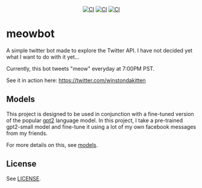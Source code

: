 <p align="center">
  <a href="https://github.com/hkennyv/meowbot/actions?query=workflow%3ABuild"><img alt="CI" src="https://img.shields.io/github/workflow/status/hkennyv/meowbot/Build"></a>
  <a href="https://github.com/hkennyv/meowbot/actions?query=workflow%3AFormat"><img alt="CI" src="https://img.shields.io/github/workflow/status/hkennyv/meowbot/Format?label=format"></a>
  <a href="https://github.com/hkennyv/meowbot/actions?query=workflow%3ATweet"><img alt="CI" src="https://img.shields.io/github/workflow/status/hkennyv/meowbot/Tweet?label=tweet"></a>
</p>

# meowbot

A simple twitter bot made to explore the Twitter API. I have not decided yet what I want to do with it yet...

Currently, this bot tweets "meow" everyday at 7:00PM PST.

See it in action here: <https://twitter.com/winstondakitten>

## Models

This project is designed to be used in conjunction with a fine-tuned version of
the popular [gpt2](https://github.com/openai/gpt-2) language model. In this
project, I take a pre-trained gpt2-small model and fine-tune it using a lot of
my own facebook messages from my friends.

For more details on this, see [models](models/README.md).

## License

See [LICENSE](LICENSE).
